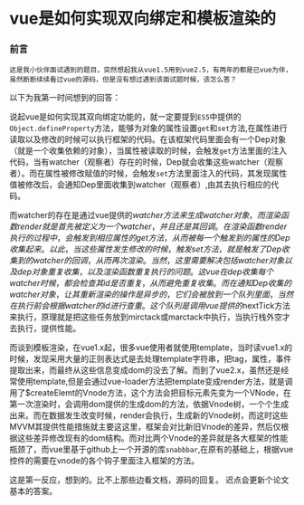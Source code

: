 # vue是如何实现双向绑定和模板渲染的

### 前言

    这是我小伙伴面试遇到的题目，突然想起我从vue1.5用到vue2.5，有两年的都是已vue为伴，虽然断断续续看过vue的源码，但是没有想过遇到该面试题时候，该怎么答？


以下为我第一时间想到的回答：

说起vue是如何实现其双向绑定功能的，就一定要提到`ES5`中提供的`Object.defineProperty`方法，能够为对象的属性设置`get`和`set`方法,在属性进行读取以及修改的时候可以执行框架的代码。在该框架代码里面会有一个Dep对象（就是一个收集依赖的对象），当属性被读取的时候，会触发`get`方法里面的注入代码，当有watcher（观察者）存在的时候，Dep就会收集这些watcher（观察者）。而在属性被修改赋值的时候，会触发`set`方法里面注入的代码，其发现属性值被修改后，会通知Dep里面收集到watcher（观察者）,由其去执行相应的代码。

而watcher的存在是通过vue提供的$watcher方法来生成watcher对象，而渲染函数render就是首先被定义为一个watcher，并且还是其回调。在渲染函数render执行的过程中，会触发到相应属性的get方法，从而被每一个触发到的属性的Dep收集起来。以此，当这些属性发生修改的时候，触发set方法，就是触发了Dep收集到的watcher的回调，从而再次渲染。当然，这里需要解决包括watcher对象以及dep对象重复收集，以及渲染函数重复执行的问题。这vue在dep收集每个watcher时候，都会检查其id是否重复，从而避免重复收集。而在通知Dep收集的watcher对象，让其重新渲染的操作是异步的，它们会被放到一个队列里面，当然在执行前会根据watcher的id进行查重。这个队列是调用vue提供的$nextTick方法来执行，原理就是把这些任务放到mirctack或marctack中执行，当执行栈外空才去执行，提供性能。

而谈到模板渲染，在vue1.x起，很多vue使用者就使用template，当时读vue1.x的时候，发现采用大量的正则表达式是去处理template字符串，把tag，属性，事件提取出来，而最终从这些信息变成dom的没去了解。而到了vue2.x，虽然还是经常使用template,但是会通过vue-loader方法把template变成render方法，就是调用了$createElemt的Vnode方法，这个方法会把目标元素先变为一个VNode，在第一次渲染时，会调用dom提供的生成dom的方法，依据Vnode树，一个个生成出来。而在数据发生改变时候，render会执行，生成新的Vnode树，而这时这些MVVM其提供性能措施就主要这这里，框架会对比新旧Vnode的差异，然后仅根据这些差异修改现有的dom结构。而对比两个Vnode的差异就是各大框架的性能瓶颈了，而vue里基于github上一个开源的库`snabbbar`,在原有的基础上，根据vue控件的需要在vnode的各个钩子里面注入框架的方法。

这是第一反应，想到的。比不上那些边看文档，源码的回复。
迟点会更新个论文基本的答案。
